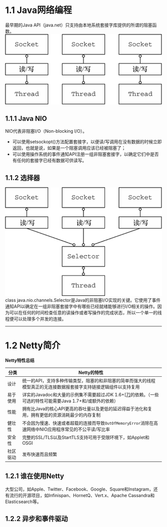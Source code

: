 # 1.1 Java网络编程

最早期的Java API（java.net）只支持由本地系统套接字库提供的所谓的阻塞函数。
![1525077017590](assets/1525077017590.png)

## 1.1.1 Java NIO

NIO代表非阻塞I/O（Non-blocking I/O）。

- 可以使用setsockopt()方法配置套接字，以便读/写调用在没有数据的时候立即返回，也就是说，如果是一个阻塞调用应该已经被阻塞了；
- 可以使用操作系统的事件通知API注册一组非阻塞套接字，以确定它们中是否有任何的套接字已经有数据可供读写。

## 1.1.2 选择器

![1525077458383](assets/1525077458383.png)
class java.nio.channels.Selector是Java的非阻塞I/O实现的关键。它使用了事件通知API以确定在一组非阻塞套接字中有哪些已经就绪能够进行I/O相关的操作。因为可以在任何的时间检查任意的读操作或者写操作的完成状态，所以一个单一的线程便可以处理多个并发的连接。

---

# 1.2 Netty简介

**Netty特性总结**

| 分类     | Netty的特性                                                  |
| -------- | ------------------------------------------------------------ |
| 设计     | 统一的API，支持多种传输类型，阻塞的和非阻塞的简单而强大的线程模型真正的无连接数据报套接字支持链接逻辑组件以支持复用 |
| 易于使用 | 详实的Javadoc和大量的示例集不需要超过JDK 1.6+[[7\]](#anchor17)的依赖。（一些可选的特性可能需要Java 1.7+和/或额外的依赖） |
| 性能     | 拥有比Java的核心API更高的吞吐量以及更低的延迟得益于池化和复用，拥有更低的资源消耗最少的内存复制 |
| 健壮性   | 不会因为慢速、快速或者超载的连接而导致`OutOfMemoryError`消除在高速网络中NIO应用程序常见的不公平读/写比率 |
| 安全性   | 完整的SSL/TLS以及StartTLS支持可用于受限环境下，如Applet和OSGI |
| 社区驱动 | 发布快速而且频繁                                             |

## 1.2.1 谁在使用Netty

大型公司，如Apple、Twitter、Facebook、Google、Square和Instagram，还有流行的开源项目，如Infinispan、HornetQ、Vert.x、Apache Cassandra和Elasticsearch等。











## 1.2.2 异步和事件驱动













